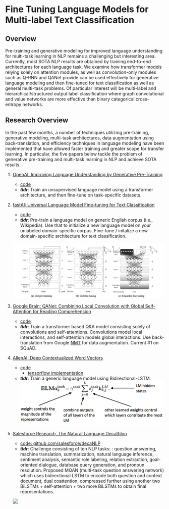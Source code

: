 # Fine Tuning Language Models for Multi-label Text Classification

## Overview

Pre-training and generative modeling for improved language understanding for multi-task learning in NLP remains a challenging but interesting area. Currently, most SOTA NLP results are obtained by training end-to-end architectures for each language task. We examine how transformer models relying solely on attention modules, as well as convolution-only modules such as Q-RNN and QANet provide can be used effectively for generative language modeling and then fine-tuned for text classification as well as general multi-task problems. Of particular interest will be multi-label and hierarchical/structured output label classification where graph convolutional and value networks are more effective than binary categorical cross-entropy networks.

## Research Overview

In the past few months, a number of techniques utilizing pre-training, generative modeling, multi-task architectures, data augmentation using back-translation, and efficiency techniques in language modeling have been implemented that have allowed faster training and greater scope for transfer learning. In particular, the five papers below tackle the problem of generative pre-training and multi-task learning in NLP and achieve SOTA results.

1. [OpenAI: Improving Language Understanding by Generative Pre-Training](https://blog.openai.com/language-unsupervised/)
    * [code](https://github.com/openai/finetune-transformer-lm)
    * **_tldr_**: Train an unsupervised language model using a transformer architecture, and then fine-tune on task-specific datasets.
2. [fastAI: Universal Language Model Fine-tuning for Text Classification](http://nlp.fast.ai/classification/2018/05/15/introducting-ulmfit.html)
    - [code](https://github.com/fastai/fastai/tree/master/fastai) 
    * **_tldr_**: Pre-train a language model on generic English corpus (i.e., Wikipedia). Use that to initialize a new language model on your unlabeled domain-specific corpus. Fine-tune / initalize a new domain-specific architecture for text classification.

    ![](imgs/ulmfit.png)

3. [Google Brain: QANet: Combining Local Convolution with Global Self-Attention for Reading Comprehension](https://arxiv.org/pdf/1804.09541.pdf)
    - [code](https://github.com/ni9elf/QANet)
    - **_tldr_**: Train a transformer based Q&A model consisting solely of convolutions and self-attentions. Convolutions model local interactions, and self-attention models global interactions. Use back-translation from Google [NMT](https://github.com/tensorflow/nmt) for data augmentation. Current #1 on SQuAD.
4. [AllenAI: Deep Contextualized Word Vectors](https://arxiv.org/abs/1802.05365)
    - [code](https://github.com/allenai/allennlp/blob/master/tutorials/how_to/elmo.md)
        * [tensorflow implementation](https://github.com/allenai/bilm-tf)
    - **_tldr_**: Train a generic language model using Bidirectional-LSTM. 
    ![](imgs/elmo.png)
5. [Salesforce Research, The Natural Language Decathlon](https://einstein.ai/research/the-natural-language-decathlon)
    - [code: github.com/salesforce/decaNLP](https://github.com/salesforce/decaNLP)
    - **_tldr_**: Challenge consisting of ten NLP tasks: : question answering, machine translation, summarization, natural language inference, sentiment analysis, semantic role labeling, relation extraction, goal-oriented dialogue, database query generation, and pronoun resolution. Proposed MQAN (multi-task question answering network) which uses bidirectional LSTM to encode both question and context document, dual coattention, compressed further using another two BiLSTMs + self-attention + two more BiLSTMs to obtain final representations.

    ![](https://einstein.ai/static/images/pages/research/decaNLP/MQAN.png)


